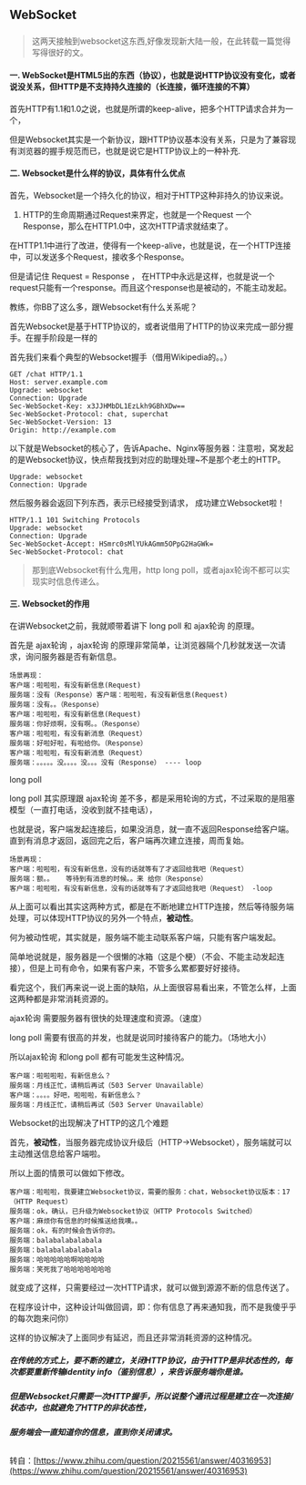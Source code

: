 ## WebSocket
###

>这两天接触到websocket这东西,好像发现新大陆一般，在此转载一篇觉得写得很好的文。

#### 一. WebSocket是HTML5出的东西（协议），也就是说HTTP协议没有变化，或者说没关系，但HTTP是不支持持久连接的（长连接，循环连接的不算）

首先HTTP有1.1和1.0之说，也就是所谓的keep-alive，把多个HTTP请求合并为一个，

但是Websocket其实是一个新协议，跟HTTP协议基本没有关系，只是为了兼容现有浏览器的握手规范而已，也就是说它是HTTP协议上的一种补充.

#### 二. Websocket是什么样的协议，具体有什么优点

首先，Websocket是一个持久化的协议，相对于HTTP这种非持久的协议来说。

1) HTTP的生命周期通过Request来界定，也就是一个Request 一个Response，那么在HTTP1.0中，这次HTTP请求就结束了。

在HTTP1.1中进行了改进，使得有一个keep-alive，也就是说，在一个HTTP连接中，可以发送多个Request，接收多个Response。

但是请记住 Request = Response ， 在HTTP中永远是这样，也就是说一个request只能有一个response。而且这个response也是被动的，不能主动发起。

教练，你BB了这么多，跟Websocket有什么关系呢？

首先Websocket是基于HTTP协议的，或者说借用了HTTP的协议来完成一部分握手。在握手阶段是一样的

首先我们来看个典型的Websocket握手（借用Wikipedia的。。）

	GET /chat HTTP/1.1
	Host: server.example.com
	Upgrade: websocket
	Connection: Upgrade
	Sec-WebSocket-Key: x3JJHMbDL1EzLkh9GBhXDw==
	Sec-WebSocket-Protocol: chat, superchat
	Sec-WebSocket-Version: 13
	Origin: http://example.com

以下就是Websocket的核心了，告诉Apache、Nginx等服务器：注意啦，窝发起的是Websocket协议，快点帮我找到对应的助理处理~不是那个老土的HTTP。

	Upgrade: websocket
	Connection: Upgrade


然后服务器会返回下列东西，表示已经接受到请求， 成功建立Websocket啦！

	HTTP/1.1 101 Switching Protocols
	Upgrade: websocket
	Connection: Upgrade
	Sec-WebSocket-Accept: HSmrc0sMlYUkAGmm5OPpG2HaGWk=
	Sec-WebSocket-Protocol: chat


>那到底Websocket有什么鬼用，http long poll，或者ajax轮询不都可以实现实时信息传递么。

#### 三. Websocket的作用

在讲Websocket之前，我就顺带着讲下 long poll 和 ajax轮询 的原理。

首先是 ajax轮询 ，ajax轮询 的原理非常简单，让浏览器隔个几秒就发送一次请求，询问服务器是否有新信息。

	场景再现：
	客户端：啦啦啦，有没有新信息(Request)
	服务端：没有（Response）客户端：啦啦啦，有没有新信息(Request)
	服务端：没有。。（Response）
	客户端：啦啦啦，有没有新信息(Request)
	服务端：你好烦啊，没有啊。。（Response）
	客户端：啦啦啦，有没有新消息（Request）
	服务端：好啦好啦，有啦给你。（Response）
	客户端：啦啦啦，有没有新消息（Request）
	服务端：。。。。。没。。。。没。。。没有（Response） ---- loop


long poll 

long poll 其实原理跟 ajax轮询 差不多，都是采用轮询的方式，不过采取的是阻塞模型（一直打电话，没收到就不挂电话），

也就是说，客户端发起连接后，如果没消息，就一直不返回Response给客户端。直到有消息才返回，返回完之后，客户端再次建立连接，周而复始。

	场景再现：
	客户端：啦啦啦，有没有新信息，没有的话就等有了才返回给我吧（Request）
	服务端：额。。   等待到有消息的时候。。来 给你（Response）
	客户端：啦啦啦，有没有新信息，没有的话就等有了才返回给我吧（Request） -loop



从上面可以看出其实这两种方式，都是在不断地建立HTTP连接，然后等待服务端处理，可以体现HTTP协议的另外一个特点，**被动性**。

何为被动性呢，其实就是，服务端不能主动联系客户端，只能有客户端发起。

简单地说就是，服务器是一个很懒的冰箱（这是个梗）（不会、不能主动发起连接），但是上司有命令，如果有客户来，不管多么累都要好好接待。

看完这个，我们再来说一说上面的缺陷，从上面很容易看出来，不管怎么样，上面这两种都是非常消耗资源的。

ajax轮询 需要服务器有很快的处理速度和资源。（速度）

long poll 需要有很高的并发，也就是说同时接待客户的能力。（场地大小）

所以ajax轮询 和long poll 都有可能发生这种情况。

	客户端：啦啦啦啦，有新信息么？
	服务端：月线正忙，请稍后再试（503 Server Unavailable）
	客户端：。。。。好吧，啦啦啦，有新信息么？
	服务端：月线正忙，请稍后再试（503 Server Unavailable）


Websocket的出现解决了HTTP的这几个难题

首先，**被动性**，当服务器完成协议升级后（HTTP->Websocket），服务端就可以主动推送信息给客户端啦。

所以上面的情景可以做如下修改。

	客户端：啦啦啦，我要建立Websocket协议，需要的服务：chat，Websocket协议版本：17（HTTP Request）
	服务端：ok，确认，已升级为Websocket协议（HTTP Protocols Switched）
	客户端：麻烦你有信息的时候推送给我噢。。
	服务端：ok，有的时候会告诉你的。
	服务端：balabalabalabala
	服务端：balabalabalabala
	服务端：哈哈哈哈哈啊哈哈哈哈
	服务端：笑死我了哈哈哈哈哈哈哈

就变成了这样，只需要经过一次HTTP请求，就可以做到源源不断的信息传送了。

在程序设计中，这种设计叫做回调，即：你有信息了再来通知我，而不是我傻乎乎的每次跑来问你）

这样的协议解决了上面同步有延迟，而且还非常消耗资源的这种情况。

##### 在传统的方式上，要不断的建立，关闭HTTP协议，由于HTTP是非状态性的，每次都要重新传输identity info（鉴别信息），来告诉服务端你是谁。

##### 但是Websocket只需要一次HTTP握手，所以说整个通讯过程是建立在一次连接/状态中，也就避免了HTTP的非状态性，

##### 服务端会一直知道你的信息，直到你关闭请求。



##

转自：[https://www.zhihu.com/question/20215561/answer/40316953](https://www.zhihu.com/question/20215561/answer/40316953)
